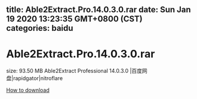 
title: Able2Extract.Pro.14.0.3.0.rar
date: Sun Jan 19 2020 13:23:35 GMT+0800 (CST)    
categories: baidu
---

# Able2Extract.Pro.14.0.3.0.rar
size: 93.50 MB
 Able2Extract Professional 14.0.3.0 |百度网盘|rapidgator|nitroflare
 

[How to download](https://bpcam.bemobtrk.com/go/2ceec3aa-1ca2-46d6-b9ff-aaa5c184517c?jno=531)